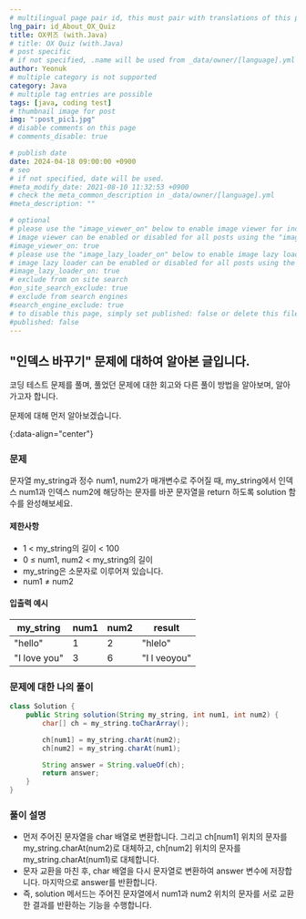 ```yaml
---
# multilingual page pair id, this must pair with translations of this page. (This name must be unique)
lng_pair: id_About_OX_Quiz
title: OX퀴즈 (with.Java)
# title: OX Quiz (with.Java)
# post specific
# if not specified, .name will be used from _data/owner/[language].yml
author: Yeonuk
# multiple category is not supported
category: Java
# multiple tag entries are possible
tags: [java, coding test]
# thumbnail image for post
img: ":post_pic1.jpg"
# disable comments on this page
# comments_disable: true

# publish date
date: 2024-04-18 09:00:00 +0900
# seo
# if not specified, date will be used.
#meta_modify_date: 2021-08-10 11:32:53 +0900
# check the meta_common_description in _data/owner/[language].yml
#meta_description: ""

# optional
# please use the "image_viewer_on" below to enable image viewer for individual pages or posts (_posts/ or [language]/_posts folders).
# image viewer can be enabled or disabled for all posts using the "image_viewer_posts: true" setting in _data/conf/main.yml.
#image_viewer_on: true
# please use the "image_lazy_loader_on" below to enable image lazy loader for individual pages or posts (_posts/ or [language]/_posts folders).
# image lazy loader can be enabled or disabled for all posts using the "image_lazy_loader_posts: true" setting in _data/conf/main.yml.
#image_lazy_loader_on: true
# exclude from on site search
#on_site_search_exclude: true
# exclude from search engines
#search_engine_exclude: true
# to disable this page, simply set published: false or delete this file
#published: false
---
```


<!-- outline-start -->

## "인덱스 바꾸기" 문제에 대하여 알아본 글입니다.

코딩 테스트 문제를 풀며, 풀었던 문제에 대한 회고와 다른 풀이 방법을 알아보며, 알아가고자 합니다.

문제에 대해 먼저 알아보겠습니다.

{:data-align="center"}

<!-- outline-end -->

### 문제

문자열 my_string과 정수 num1, num2가 매개변수로 주어질 때, my_string에서 인덱스 num1과 인덱스 num2에 해당하는 문자를 바꾼 문자열을 return 하도록 solution 함수를 완성해보세요.

#### 제한사항

- 1 < my_string의 길이 < 100
- 0 ≤ num1, num2 < my_string의 길이
- my_string은 소문자로 이루어져 있습니다.
- num1 ≠ num2

#### 입출력 예시

| my_string    | num1 | num2 | result       |
| ------------ | ---- | ---- | ------------ |
| "hello"      | 1    | 2    | "hlelo"      |
| "I love you" | 3    | 6    | "I l veoyou" |

<!-- | start_num | end_num | result |
| --------- | ------- | ------ |
| 10        | 3       | 0      | -->

### 문제에 대한 나의 풀이

```java
class Solution {
    public String solution(String my_string, int num1, int num2) {
        char[] ch = my_string.toCharArray();

        ch[num1] = my_string.charAt(num2);
        ch[num2] = my_string.charAt(num1);

        String answer = String.valueOf(ch);
        return answer;
    }
}
```

### 풀이 설명

- 먼저 주어진 문자열을 char 배열로 변환합니다. 그리고 ch[num1] 위치의 문자를 my_string.charAt(num2)로 대체하고, ch[num2] 위치의 문자를 my_string.charAt(num1)로 대체합니다.
- 문자 교환을 마친 후, char 배열을 다시 문자열로 변환하여 answer 변수에 저장합니다. 마지막으로 answer를 반환합니다.
- 즉, solution 메서드는 주어진 문자열에서 num1과 num2 위치의 문자를 서로 교환한 결과를 반환하는 기능을 수행합니다.
